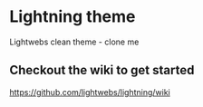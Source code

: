 # Lightning theme

Lightwebs clean theme - clone me

## Checkout the wiki to get started

https://github.com/lightwebs/lightning/wiki
